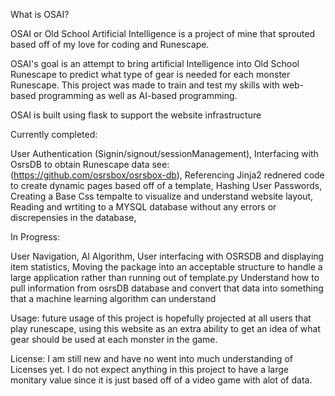 What is OSAI?

OSAI or Old School Artificial Intelligence is a project of mine that sprouted based off of my love for coding and Runescape. 

OSAI's goal is an attempt to bring artificial Intelligence into Old School Runescape to predict what type of gear is needed for each monster Runescape. 
This project was made to train and test my skills with web-based programming as well as AI-based programming. 

OSAI is built using flask to support the website infrastructure 


Currently completed:

User Authentication (Signin/signout/sessionManagement),
Interfacing with OsrsDB to obtain Runescape data see: (https://github.com/osrsbox/osrsbox-db),
Referencing Jinja2 rednered code to create dynamic pages based off of a template,
Hashing User Passwords,
Creating a Base Css tempalte to visualize and understand website layout,
Reading and wrtiting to a MYSQL database without any errors or discrepensies in the database,


In Progress:

User Navigation,
AI Algorithm,
User interfacing with OSRSDB and displaying item statistics,
Moving the package into an acceptable structure to handle a large application rather than running out of template.py
Understand how to pull information from osrsDB database and convert that data into something that a machine learning algorithm can understand 

Usage: 
  future usage of this project is hopefully projected at all users that play runescape, using this website as an extra ability to get an idea of what gear should be used at each monster in the game. 
  
License: 
  I am still new and have no went into much understanding of Licenses yet. I do not expect anything in this project to have a large monitary value since it is just based off of a video game with alot of data. 
